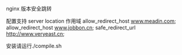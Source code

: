 nginx 版本安全跳转

配置支持 server  location  作用域
allow_redirect_host www.meadin.com;
allow_redirect_host www.jobbon.cn;
safe_redirect_url http://www.veryeast.cn;

安装请运行./compile.sh

